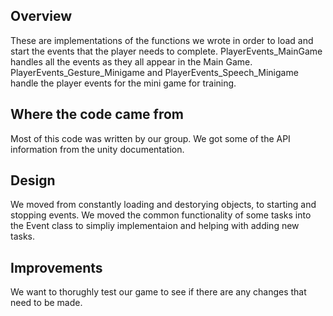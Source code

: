 ## Overview
These are implementations of the functions we wrote in order to load and start the events that the player needs to complete. PlayerEvents_MainGame handles all the events as they all appear in the Main Game. PlayerEvents_Gesture_Minigame and PlayerEvents_Speech_Minigame handle the player events for the mini game for training. 

## Where the code came from
Most of this code was written by our group. We got some of the API information from the unity documentation. 

## Design
We moved from constantly loading and destorying objects, to starting and stopping events. We moved the common functionality of some tasks into the Event class to simpliy implementaion and helping with adding new tasks.

## Improvements
We want to thorughly test our game to see if there are any changes that need to be made.